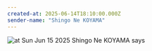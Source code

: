 ```yaml
---
created-at: 2025-06-14T18:10:00.000Z
sender-name: "Shingo Ne KOYAMA"
---
```


![at Sun Jun 15 2025 Shingo Ne KOYAMA says](/messages/images/IMG-20250615-WA0000.jpg)

